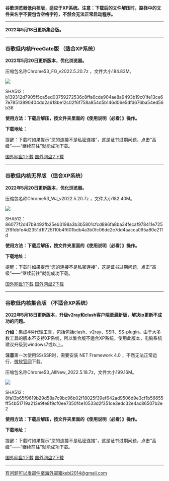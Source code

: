 **谷歌浏览器低内核版，适应于XP系统。注意：下载后的文件解压时，路径中的文件夹名字不要包含空格字符，不然会无法正常启动程序。**

***

**2022年5月18日更新集合版。**

***

### 谷歌低内核FreeGate版 （适合XP系统）

**2022年5月20日更新版本，优化浏览器。**

压缩包名称Chrome53_FG_v2022.5.20.7z ，文件大小184.83M。

![](https://fastly.jsdelivr.net/gh/Alvin9999/pac2/softimag/chrome5311282.PNG)

SHA512：b139312d7905f5ca5ed03759272536c8ffa6cde904ae8a9493b19c01fe13ce67e78513890404dd2a618be12c02f6f758a854d5b146d06e5dfd676ba54ed56b36

**使用方法：下载后解压，按文件夹里面的《使用说明（必看）》操作。**

**下载地址：**

提醒：下载时如果提示“您的连接不是私密连接”，这是证书过期问题，点击“高级”——“继续前往”就能成功下载。

[国外网盘1下载](https://tr601.free4444.xyz/Chrome53_FG_v2022.5.20.7z) 
[国外网盘2下载](https://tr201.free4444.xyz/Chrome53_FG_v2022.5.20.7z) 

***

### 谷歌低内核无界版 （适合XP系统）

**2022年5月20日更新版本，优化浏览器。**

压缩包名称Chrome53_WJ_v2022.5.20.7z ，文件大小182.40M。

![](https://fastly.jsdelivr.net/gh/Alvin9999/pac2/softimag/chrome5311283.PNG)

SHA512：86077f2d47b9492fb25eb3198a3b3b5801cfcd896fa8ba34fecaf978411e7252f9fdbfe4d2351d1f725110b4f601bdb4a3b0fc06de2e7dd4aacca095a80e211d

**使用方法：下载后解压，按文件夹里面的《使用说明（必看）》操作。**

**下载地址：**

提醒：下载时如果提示“您的连接不是私密连接”，这是证书过期问题，点击“高级”——“继续前往”就能成功下载。

[国外网盘1下载](https://tr601.free4444.xyz/Chrome53_WJ_v2022.5.20.7z) 
[国外网盘2下载](https://tr201.free4444.xyz/Chrome53_WJ_v2022.5.20.7z) 

***


### 谷歌低内核集合版 （不适合XP系统）

**2022年5月18日更新版本，升级v2ray和clash客户端至最新版，解决ip更新不成功的问题。**

**介绍**：集成4种代理工具，包括包括clash、v2ray、SSR、SS-plugin。由于大多数工具的版本不支持XP系统，所以集合版不适合XP系统，使用此版本，电脑系统建议升级到windows7或以上。

**注意**第一次使用SS/SSR时，需要安装 NET Framework 4.0 ，不然无法正常运行，[微软官网](https://www.microsoft.com/zh-cn/download/details.aspx?id=17718)下载。

压缩包名称Chrome53_AllNew_2022.5.18.7z，文件大小199.16M。

![](https://fastly.jsdelivr.net/gh/Alvin9999/pac2/softimag/chrome531128.PNG)

SHA512：8fa13b65f9619b29d58a7c9bc96b02f18025f39ef642ad9506d9e3cf1b56655ff54b51719a213e9fe8f9cf0ee7350f4e10533d2f351ce3edc32e4ac86507b2e2

**使用方法：下载后解压，按文件夹里面的《使用说明（必看）》操作。**

**下载地址：**

提醒：下载时如果提示“您的连接不是私密连接”，这是证书过期问题，点击“高级”——“继续前往”就能成功下载。

[国外网盘1下载](https://tr601.free4444.xyz/Chrome53_AllNew_2022.5.18.7z) 
[国外网盘2下载](https://tr201.free4444.xyz/Chrome53_AllNew_2022.5.18.7z) 


***

有问题可以发邮件至海外邮箱kebi2014@gmail.com
